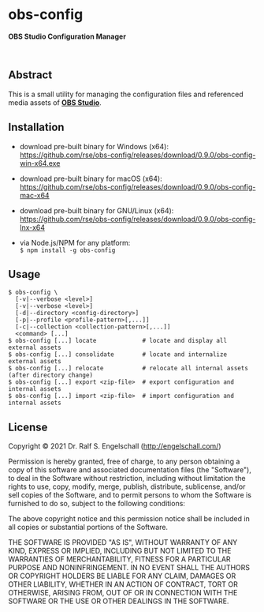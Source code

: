 
obs-config
==========

**OBS Studio Configuration Manager**

<p/>
<img src="https://nodei.co/npm/obs-config.png?downloads=true&stars=true" alt=""/>

<p/>
<img src="https://david-dm.org/rse/obs-config.png" alt=""/>

Abstract
--------

This is a small utility for managing the configuration files and
referenced media assets of [**OBS Studio**](https://obsproject.com).

Installation
------------

- download pre-built binary for Windows (x64):<br/>
  https://github.com/rse/obs-config/releases/download/0.9.0/obs-config-win-x64.exe

- download pre-built binary for macOS (x64):<br/>
  https://github.com/rse/obs-config/releases/download/0.9.0/obs-config-mac-x64

- download pre-built binary for GNU/Linux (x64):<br/>
  https://github.com/rse/obs-config/releases/download/0.9.0/obs-config-lnx-x64

- via Node.js/NPM for any platform:<br/>
  `$ npm install -g obs-config`

Usage
-----

```
$ obs-config \
  [-v|--verbose <level>]
  [-v|--verbose <level>]
  [-d|--directory <config-directory>]
  [-p|--profile <profile-pattern>[,...]]
  [-c|--collection <collection-pattern>[,...]]
  <command> [...]
$ obs-config [...] locate             # locate and display all external assets
$ obs-config [...] consolidate        # locate and internalize external assets
$ obs-config [...] relocate           # relocate all internal assets (after directory change)
$ obs-config [...] export <zip-file>  # export configuration and internal assets
$ obs-config [...] import <zip-file>  # import configuration and internal assets
```

License
-------

Copyright &copy; 2021 Dr. Ralf S. Engelschall (http://engelschall.com/)

Permission is hereby granted, free of charge, to any person obtaining
a copy of this software and associated documentation files (the
"Software"), to deal in the Software without restriction, including
without limitation the rights to use, copy, modify, merge, publish,
distribute, sublicense, and/or sell copies of the Software, and to
permit persons to whom the Software is furnished to do so, subject to
the following conditions:

The above copyright notice and this permission notice shall be included
in all copies or substantial portions of the Software.

THE SOFTWARE IS PROVIDED "AS IS", WITHOUT WARRANTY OF ANY KIND,
EXPRESS OR IMPLIED, INCLUDING BUT NOT LIMITED TO THE WARRANTIES OF
MERCHANTABILITY, FITNESS FOR A PARTICULAR PURPOSE AND NONINFRINGEMENT.
IN NO EVENT SHALL THE AUTHORS OR COPYRIGHT HOLDERS BE LIABLE FOR ANY
CLAIM, DAMAGES OR OTHER LIABILITY, WHETHER IN AN ACTION OF CONTRACT,
TORT OR OTHERWISE, ARISING FROM, OUT OF OR IN CONNECTION WITH THE
SOFTWARE OR THE USE OR OTHER DEALINGS IN THE SOFTWARE.

